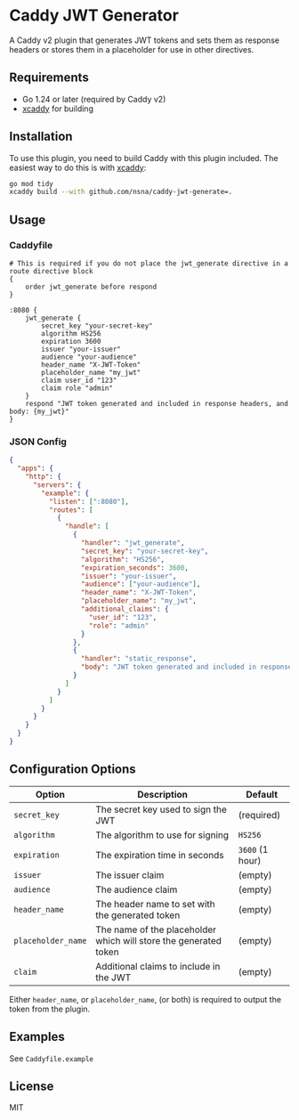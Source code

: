 # Caddy JWT Generator

A Caddy v2 plugin that generates JWT tokens and sets them as response headers or stores them in a placeholder for use in other directives.

## Requirements

- Go 1.24 or later (required by Caddy v2)
- [xcaddy](https://github.com/caddyserver/xcaddy) for building

## Installation

To use this plugin, you need to build Caddy with this plugin included. The easiest way to do this is with [xcaddy](https://github.com/caddyserver/xcaddy):

```bash
go mod tidy
xcaddy build --with github.com/nsna/caddy-jwt-generate=.
```

## Usage

### Caddyfile

```caddyfile
# This is required if you do not place the jwt_generate directive in a route directive block
{
    order jwt_generate before respond
}

:8080 {
    jwt_generate {
        secret_key "your-secret-key"
        algorithm HS256
        expiration 3600
        issuer "your-issuer"
        audience "your-audience"
        header_name "X-JWT-Token"
        placeholder_name "my_jwt"
        claim user_id "123"
        claim role "admin"
    }
    respond "JWT token generated and included in response headers, and body: {my_jwt}"
}
```

### JSON Config

```json
{
  "apps": {
    "http": {
      "servers": {
        "example": {
          "listen": [":8080"],
          "routes": [
            {
              "handle": [
                {
                  "handler": "jwt_generate",
                  "secret_key": "your-secret-key",
                  "algorithm": "HS256",
                  "expiration_seconds": 3600,
                  "issuer": "your-issuer",
                  "audience": ["your-audience"],
                  "header_name": "X-JWT-Token",
                  "placeholder_name": "my_jwt",
                  "additional_claims": {
                    "user_id": "123",
                    "role": "admin"
                  }
                },
                {
                  "handler": "static_response",
                  "body": "JWT token generated and included in response headers and body: {my_jwt}"
                }
              ]
            }
          ]
        }
      }
    }
  }
}
```

## Configuration Options

| Option | Description | Default |
|--------|-------------|---------|
| `secret_key` | The secret key used to sign the JWT | (required) |
| `algorithm` | The algorithm to use for signing | `HS256` |
| `expiration` | The expiration time in seconds | `3600` (1 hour) |
| `issuer` | The issuer claim | (empty) |
| `audience` | The audience claim | (empty) |
| `header_name` | The header name to set with the generated token | (empty)  |
| `placeholder_name` | The name of the placeholder which will store the generated token | (empty) |
| `claim` | Additional claims to include in the JWT | (empty) |

Either `header_name`, or `placeholder_name`, (or both) is required to output the token from the plugin.

## Examples

See `Caddyfile.example`

## License

MIT 